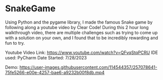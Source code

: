 # SnakeGame
Using Python and the pygame library, I made the famous Snake game by following along a youtube video by Clear Code! During this 2 hour long walkthrough video, there are multiple challenges such as trying to come up with a solution on your own, and I found that to be incredibly rewarding and fun to try.

Youtube Video Link: https://www.youtube.com/watch?v=QFvqStqPCRU
IDE used: PyCharm
Date Started: 7/28/2023

Demo: https://user-images.githubusercontent.com/114544357/257078641-75fe5266-e00e-4257-bae6-a9232b00f8db.mp4
